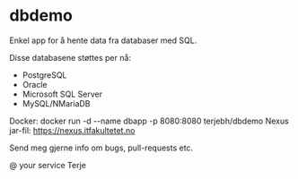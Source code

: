 # dbdemo
Enkel app for å hente data fra databaser med SQL.

Disse databasene støttes per nå:
- PostgreSQL
- Oracle
- Microsoft SQL Server
- MySQL/NMariaDB

Docker:  docker run -d --name dbapp -p 8080:8080 terjebh/dbdemo
Nexus jar-fil: https://nexus.itfakultetet.no

Send meg gjerne info om bugs, pull-requests etc.

@ your service
Terje
